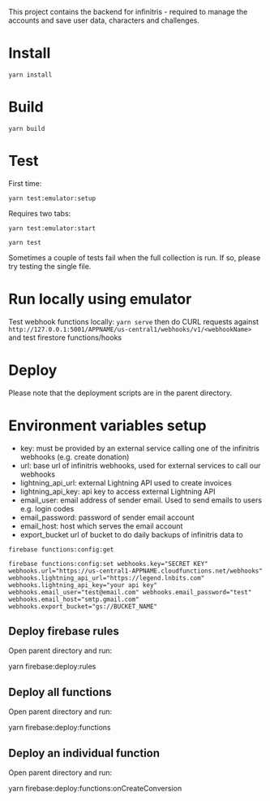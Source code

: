 This project contains the backend for infinitris - required to manage the accounts and save user data, characters and challenges.

# Install

`yarn install`

# Build

`yarn build`

# Test

First time:

`yarn test:emulator:setup`

Requires two tabs:

`yarn test:emulator:start`

`yarn test`

Sometimes a couple of tests fail when the full collection is run. If so, please try testing the single file.

# Run locally using emulator

Test webhook functions locally: `yarn serve` then do CURL requests against `http://127.0.0.1:5001/APPNAME/us-central1/webhooks/v1/<webhookName>` and test firestore functions/hooks

# Deploy

Please note that the deployment scripts are in the parent directory.

# Environment variables setup

- key: must be provided by an external service calling one of the infinitris webhooks (e.g. create donation)
- url: base url of infinitris webhooks, used for external services to call our webhooks
- lightning_api_url: external Lightning API used to create invoices
- lightning_api_key: api key to access external Lightning API
- email_user: email address of sender email. Used to send emails to users e.g. login codes
- email_password: password of sender email account
- email_host: host which serves the email account
- export_bucket url of bucket to do daily backups of infinitris data to

`firebase functions:config:get`

`firebase functions:config:set webhooks.key="SECRET KEY" webhooks.url="https://us-central1-APPNAME.cloudfunctions.net/webhooks" webhooks.lightning_api_url="https://legend.lnbits.com" webhooks.lightning_api_key="your api key" webhooks.email_user="test@email.com" webhooks.email_password="test" webhooks.email_host="smtp.gmail.com" webhooks.export_bucket="gs://BUCKET_NAME"`

## Deploy firebase rules

Open parent directory and run:

yarn firebase:deploy:rules

## Deploy all functions

Open parent directory and run:

yarn firebase:deploy:functions

## Deploy an individual function

Open parent directory and run:

yarn firebase:deploy:functions:onCreateConversion
